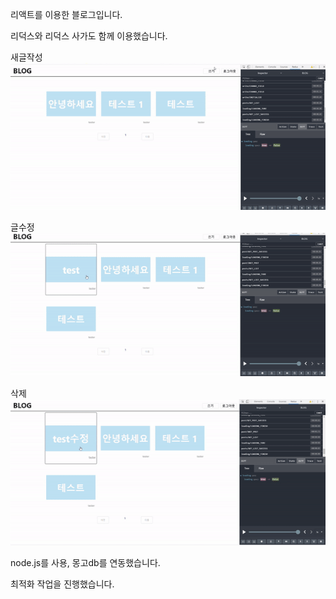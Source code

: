 리액트를 이용한 블로그입니다.

리덕스와 리덕스 사가도 함께 이용했습니다.

새글작성<br />
![write](./image/write.gif)

글수정<br />
![write](./image/edit.gif)

삭제 <br />
![write](./image/delete.gif)

node.js를 사용, 몽고db를 연동했습니다. 

최적화 작업을 진행했습니다.



